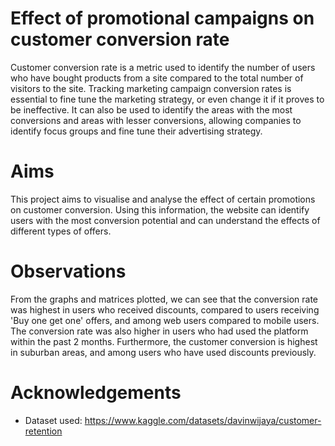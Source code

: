 # Effect of promotional campaigns on customer conversion rate
Customer conversion rate is a metric used to identify the number of users who have bought products from a site compared to the total number of visitors to the site. Tracking marketing campaign conversion rates is essential to fine tune the marketing strategy, or even change it if it proves to be ineffective. It can also be used to identify the areas with the most conversions and areas with lesser conversions, allowing companies to identify focus groups and fine tune their advertising strategy.

# Aims
This project aims to visualise and analyse the effect of certain promotions on customer conversion. Using this information, the website can identify users with the most conversion potential and can understand the effects of different types of offers.

# Observations
From the graphs and matrices plotted, we can see that the conversion rate was highest in users who received discounts, compared to users receiving 'Buy one get one' offers, and among web users compared to mobile users.
The conversion rate was also higher in users who had used the platform within the past 2 months.
Furthermore, the customer conversion is highest in suburban areas, and among users who have used discounts previously.

# Acknowledgements
- Dataset used: https://www.kaggle.com/datasets/davinwijaya/customer-retention
